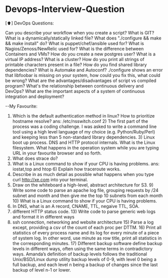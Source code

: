 # Devops-Interview-Question

[⬆] DevOps Questions:

Can you describe your workflow when you create a script?
What is GIT?
What is a dynamically/statically linked file?
What does "./configure && make && make install" do?
What is puppet/chef/ansible used for?
What is Nagios/Zenoss/NewRelic used for?
What is the difference between Containers and VMs?
How do you create a new postgres user?
What is a virtual IP address? What is a cluster?
How do you print all strings of printable characters present in a file?
How do you find shared library dependencies?
What is Automake and Autoconf?
./configure shows an error that libfoobar is missing on your system, how could you fix this, what could be wrong?
What are the advantages/disadvantages of script vs compiled program?
What's the relationship between continuous delivery and DevOps?
What are the important aspects of a system of continuous integration and deployment?

--My Favourite:

1) Which is the default authentication method in linux? How to prioritize hostname resolve? ans: /etc/nsswitch.conf 2) The first part of the process was a coding challenge. I was asked to write a command line tool using a high level language of my choice (e.g. Python/Ruby/Perl) and keeping less than 5 non-standard library dependencies. 3) Linux boot up process. DNS and HTTP protocol internals. What is the Linux filesystem. What happens in the operation system while you are typing URL in your favourite browser and so forth.
4) What does strace do?
5) What is a Linux command to show if your CPU is having problems. ans: iostat,top and htop 6) Explain how traceroute works.
7) Describe in as much detail as possible what happens when you type curl http://xe.com into your terminal.
8) Draw on the whiteboard a high-level, abstract architecture for S3. 9) Write some code to parse an apache log file, grouping requests by /24 subnet and month and then give me the top 10 subnets from each month 10) What is a Linux command to show if your CPU is having problems.
11) In DNS, what is an A record, CNAME, TTL, negaive TTL, SOA.
12) different HTTP status code. 13) Write code to parse generic web logs and format it in different ways
14) ssh connection, networking and website architecture 15) Parse a log except, providing a csv of the count of each proc per DTTM. 16) Print all statistics of every process name and its log for every minute of a piece of system log. In other word, use minute as row title, print all statistics in the corresponding minutes. 17) Different backup software define backup levels in different ways, often using the same terms in contradictory ways. Amanda’s definition of backup levels follows the traditional Unix/BSD/Linux dump utility backup levels of 0-9, with level 0 being a full backup, and each level n being a backup of changes since the last backup of level n-1 or lower.
